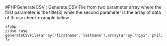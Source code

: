 #PHPGenerateCSV : Generate CSV File from two parameter array
where the first parameter is the title(S) while the second parameter is 
the array of data of th csv 
check example below
```
<?php
//Use case
generateCSVFile(array('firstname','lastname'),array(array('niyi','philip'),array('ola','dare')));
?>
```
